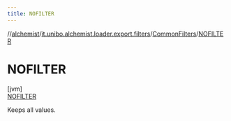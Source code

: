 ```yaml
---
title: NOFILTER
---
```

//[alchemist](../../../../index.html)/[it.unibo.alchemist.loader.export.filters](../../index.html)/[CommonFilters](../index.html)/[NOFILTER](index.html)



# NOFILTER



[jvm]\
[NOFILTER](index.html)



Keeps all values.


